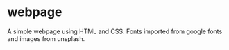 # webpage
A simple webpage using HTML and CSS. Fonts imported from google fonts and images from unsplash.
